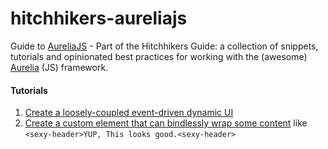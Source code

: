 # hitchhikers-aureliajs
Guide to [AureliaJS](http://aurelia.io) - Part of the Hitchhikers Guide: a collection of snippets, tutorials and opinionated best practices for working with the (awesome) [Aurelia](http://aurelia.io) (JS) framework.

#### Tutorials

1. [Create a loosely-coupled event-driven dynamic UI](/tutorial-event-aggregating-inspection-window.md) 
2. [Create a custom element that can bindlessly wrap some content](tutorial-custom-element-with-inner-html-content.md) like `<sexy-header>YUP, This looks good.<sexy-header>`